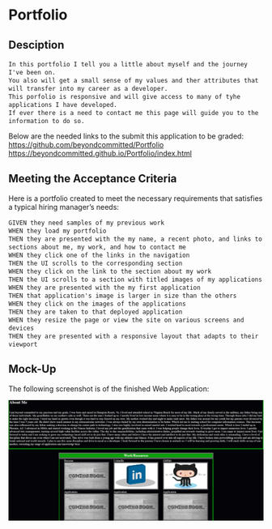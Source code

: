 # Portfolio

## Desciption

```
In this portfolio I tell you a little about myself and the journey I've been on. 
You also will get a small sense of my values and ther attributes that will transfer into my career as a developer.
This porfolio is responsive and will give access to many of tyhe applications I have developed. 
If ever there is a need to contact me this page will guide you to the information to do so. 

 ```
 Below are the needed links to the submit this application to be graded:<br>
 https://github.com/beyondcommitted/Portfolio <br>
 https://beyondcommitted.github.io/Portfolio/index.html
 
 



## Meeting the Acceptance Criteria

Here is a portfolio created to meet the necessary requirements that satisfies a typical hiring manager’s needs:

```
GIVEN they need samples of my previous work
WHEN they load my portfolio
THEN they are presented with the my name, a recent photo, and links to sections about me, my work, and how to contact me
WHEN they click one of the links in the navigation
THEN the UI scrolls to the corresponding section
WHEN they click on the link to the section about my work
THEN the UI scrolls to a section with titled images of my applications
WHEN they are presented with the my first application
THEN that application's image is larger in size than the others
WHEN they click on the images of the applications
THEN they are taken to that deployed application
WHEN they resize the page or view the site on various screens and devices
THEN they are presented with a responsive layout that adapts to their viewport

```


## Mock-Up

The following screenshot is of the finished Web Application:

![portfolio demo](assests\images\Screenshot.png)